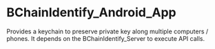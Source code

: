# BChainIdentify_Android_App
Provides a keychain to preserve private key along multiple computers / phones. It depends on the BChainIdentify_Server to execute API calls.
